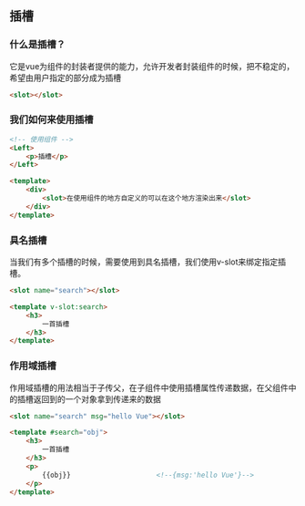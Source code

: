 ## 插槽

### 什么是插槽？

它是vue为组件的封装者提供的能力，允许开发者封装组件的时候，把不稳定的，希望由用户指定的部分成为插槽

```html
<slot></slot>
```

### 我们如何来使用插槽

```html
<!-- 使用组件 -->
<Left>
    <p>插槽</p>
</Left>
```

```html
<template>
	<div>
        <slot>在使用组件的地方自定义的可以在这个地方渲染出来</slot>
    </div>
</template>
```

### 具名插槽

当我们有多个插槽的时候，需要使用到具名插槽，我们使用v-slot来绑定指定插槽。

```html
<slot name="search"></slot>
```

```html
<template v-slot:search>
	<h3>
        一首插槽
    </h3>
</template>
```

### 作用域插槽

作用域插槽的用法相当于子传父，在子组件中使用插槽属性传递数据，在父组件中的插槽返回到的一个对象拿到传递来的数据

```html
<slot name="search" msg="hello Vue"></slot>
```

```html
<template #search="obj">
	<h3>
        一首插槽
    </h3>
    <p>
        {{obj}}                     <!--{msg:'hello Vue'}-->
    </p>
</template>
```

